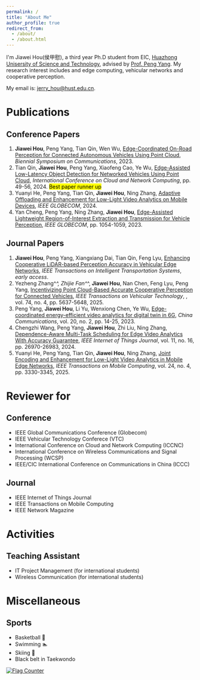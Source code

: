```yaml
---
permalink: /
title: "About Me"
author_profile: true
redirect_from: 
  - /about/
  - /about.html
---
```

 
I'm Jiawei Hou(侯甲慰), a third year Ph.D student from EIC, [Huazhong Unisersity of Science and Technology](https://www.hust.edu.cn/), advised by [Prof. Peng Yang](https://faculty.hust.edu.cn/pyang/en). My research interest includes and edge computing, vehicular networks and cooperative perception.

My email is:  jerry_hou@hust.edu.cn.
# Publications
## Conference Papers
1. **Jiawei Hou**, Peng Yang, Tian Qin, Wen Wu, [Edge-Coordinated On-Road Perception for Connected Autonomous Vehicles Using Point Cloud](https://ieeexplore.ieee.org/abstract/document/10201836),  *Biennial Symposium on Communications*, 2023.
2. Tian Qin, **Jiawei Hou**, Peng Yang, Xiaofeng Cao, Ye Wu, [Edge-Assisted Low-Latency Object Detection for Networked Vehicles Using Point Cloud](https://ieeexplore.ieee.org/abstract/document/10608254),  *International Conference on Cloud and Network Computing*, pp. 49-56, 2024. <mark>Best paper runner up<mark>
3. Yuanyi He, Peng Yang, Tian Qin, **Jiawei Hou**, Ning Zhang, [Adaptive Offloading and Enhancement for Low-Light Video Analytics on Mobile Devices](https://arxiv.org/abs/2409.05297), *IEEE GLOBECOM*, 2024.
4. Yan Cheng, Peng Yang, Ning Zhang, **Jiawei Hou**, [Edge-Assisted Lightweight Region-of-Interest Extraction and Transmission for Vehicle Perception](https://ieeexplore.ieee.org/abstract/document/10436797), *IEEE GLOBECOM*, pp. 1054-1059, 2023.

## Journal Papers
1. **Jiawei Hou**, Peng Yang, Xiangxiang Dai, Tian Qin, Feng Lyu, [Enhancing Cooperative LiDAR-based Perception Accuracy in Vehicular Edge Networks](https://ieeexplore.ieee.org/document/10901958), *IEEE Transactions on Intelligent Transportation Systems*, *early access*.
2. Yezheng Zhang^*^, Zhijie Fan^*^, **Jiawei Hou**, Nan Chen, Feng Lyu, Peng Yang, [Incentivizing Point Cloud-Based Accurate Cooperative Perception for Connected Vehicles](https://ieeexplore.ieee.org/document/10806876), *IEEE Transactions on Vehicular Technology*, , vol. 74, no. 4, pp. 5637-5648, 2025.
3. Peng Yang, **Jiawei Hou**, Li Yu, Wenxiong Chen, Ye Wu, [Edge-coordinated energy-efficient video analytics for digital twin in 6G](https://ieeexplore.ieee.org/abstract/document/10061660), *China Communications*, vol. 20, no. 2, pp. 14-25, 2023.
4. Chengzhi Wang, Peng Yang, **Jiawei Hou**, Zhi Liu, Ning Zhang, [Dependence-Aware Multi-Task Scheduling for Edge Video Analytics With Accuracy Guarantee](https://ieeexplore.ieee.org/abstract/document/10543048),  *IEEE Internet of Things Journal*, vol. 11, no. 16, pp. 26970-26983, 2024.
5. Yuanyi He, Peng Yang, Tian Qin, **Jiawei Hou**, Ning Zhang, [Joint Encoding and Enhancement for Low-Light Video Analytics in Mobile Edge Networks](https://ieeexplore.ieee.org/abstract/document/10787093), *IEEE Transactions on Mobile Computing*,  vol. 24, no. 4, pp. 3330-3345, 2025.

# Reviewer for
## Conference
+ IEEE Global Communications Conference (Globecom)
+ IEEE Vehicular Technology Conferece (VTC)
+ International Conference on Cloud and Network Computing (ICCNC)
+ International Conference on Wireless Communications and Signal Processing (WCSP)
+ IEEE/CIC International Conference on Communications in China (ICCC)

## Journal
+ IEEE Internet of Things Journal
+ IEEE Transactions on Mobile Computing
+ IEEE Network Magazine


# Activities
## Teaching Assistant
+ IT Project Management (for international students)
+ Wireless Communication (for international students)

# Miscellaneous
## Sports 
+ Basketball :basketball:
+ Swimming :swimmer:
+ Skiing :ski:
+ Black belt in Taekwondo



<a href="http://s11.flagcounter.com/more/qaO"><img src="https://s11.flagcounter.com/count2/qaO/bg_FFFFFF/txt_000000/border_CCCCCC/columns_2/maxflags_10/viewers_0/labels_0/pageviews_0/flags_0/percent_0/" alt="Flag Counter" border="0"></a>
